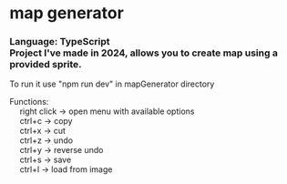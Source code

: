# map generator
### Language: TypeScript<br/>Project I've made in 2024, allows you to create map using a provided sprite.

To run it use "npm run dev" in mapGenerator directory

Functions:  
&emsp; right click -> open menu with available options  
&emsp; ctrl+c -> copy  
&emsp; ctrl+x -> cut  
&emsp; ctrl+z -> undo  
&emsp; ctrl+y -> reverse undo  
&emsp; ctrl+s -> save  
&emsp; ctrl+l -> load from image
